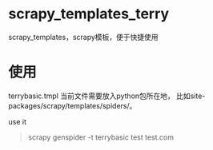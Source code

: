 # scrapy_templates_terry
scrapy_templates，scrapy模板，便于快捷使用


# 使用
terrybasic.tmpl
当前文件需要放入python包所在地，
比如site-packages/scrapy/templates/spiders/。

use it
> scrapy genspider -t terrybasic  test test.com
